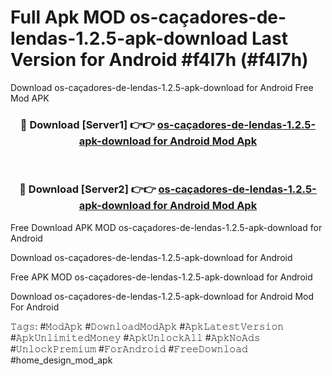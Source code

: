 # Full Apk MOD os-caçadores-de-lendas-1.2.5-apk-download Last Version for Android #f4l7h (#f4l7h)
Download os-caçadores-de-lendas-1.2.5-apk-download for Android Free Mod APK

<div align="center">
<h3>🔴 Download [Server1] 👉👉 <a href="https://apps.libra.edu.pl?title=os-caçadores-de-lendas-1.2.5-apk-download&ref=18F">os-caçadores-de-lendas-1.2.5-apk-download for Android Mod Apk</a></h3><br>

<h3>🔴 Download [Server2] 👉👉 <a href="https://apps.libra.edu.pl?title=os-caçadores-de-lendas-1.2.5-apk-download&ref=18F">os-caçadores-de-lendas-1.2.5-apk-download for Android Mod Apk</a></h3>
</div>


Free Download APK MOD os-caçadores-de-lendas-1.2.5-apk-download for Android

Download os-caçadores-de-lendas-1.2.5-apk-download for Android 

Free APK MOD os-caçadores-de-lendas-1.2.5-apk-download for Android 

Download os-caçadores-de-lendas-1.2.5-apk-download for Android Mod For Android

𝚃𝚊𝚐𝚜: #𝙼𝚘𝚍𝙰𝚙𝚔 #𝙳𝚘𝚠𝚗𝚕𝚘𝚊𝚍𝙼𝚘𝚍𝙰𝚙𝚔 #𝙰𝚙𝚔𝙻𝚊𝚝𝚎𝚜𝚝𝚅𝚎𝚛𝚜𝚒𝚘𝚗 #𝙰𝚙𝚔𝚄𝚗𝚕𝚒𝚖𝚒𝚝𝚎𝚍𝙼𝚘𝚗𝚎𝚢 #𝙰𝚙𝚔𝚄𝚗𝚕𝚘𝚌𝚔𝙰𝚕𝚕 #𝙰𝚙𝚔𝙽𝚘𝙰𝚍𝚜 #𝚄𝚗𝚕𝚘𝚌𝚔𝙿𝚛𝚎𝚖𝚒𝚞𝚖 #𝙵𝚘𝚛𝙰𝚗𝚍𝚛𝚘𝚒𝚍 #𝙵𝚛𝚎𝚎𝙳𝚘𝚠𝚗𝚕𝚘𝚊𝚍 #home_design_mod_apk